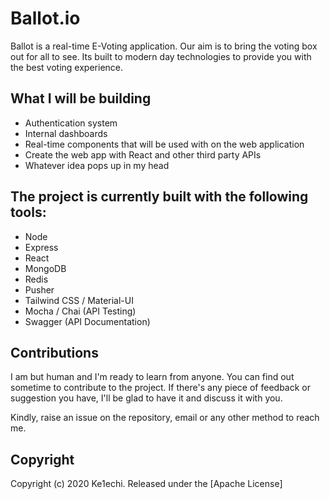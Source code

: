 # Ballot.io

Ballot is a real-time E-Voting application. Our aim is to bring the voting box out for all to see. Its built to modern day technologies to provide you with the best voting experience.



## What I will be building

- Authentication system
- Internal dashboards
- Real-time components that will be used with on the web application
- Create the web app with React and other third party APIs
- Whatever idea pops up in my head

## The project is currently built with the following tools:

- Node
- Express
- React
- MongoDB
- Redis
- Pusher 
- Tailwind CSS / Material-UI
- Mocha / Chai (API Testing)
- Swagger (API Documentation)


## Contributions

I am but human and I'm ready to learn from anyone. You can find out sometime to contribute to the project. If there's any piece of feedback or suggestion you have, I'll be glad to have it and discuss it with you.

Kindly, raise an issue on the repository, email or any other method to reach me.

## Copyright

Copyright (c) 2020 Ke1echi. Released under the [Apache License]